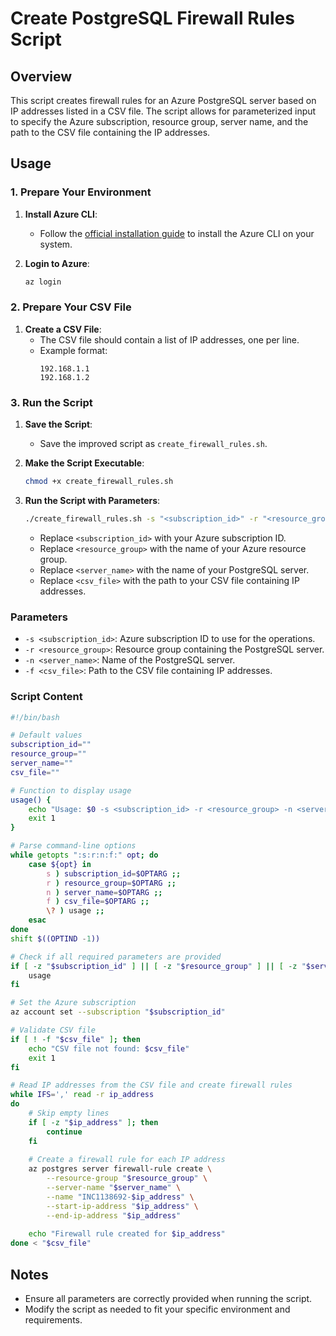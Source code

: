 
# Create PostgreSQL Firewall Rules Script

## Overview

This script creates firewall rules for an Azure PostgreSQL server based on IP addresses listed in a CSV file. The script allows for parameterized input to specify the Azure subscription, resource group, server name, and the path to the CSV file containing the IP addresses.

## Usage

### 1. Prepare Your Environment

1. **Install Azure CLI**:
   - Follow the [official installation guide](https://docs.microsoft.com/en-us/cli/azure/install-azure-cli) to install the Azure CLI on your system.

2. **Login to Azure**:
   ```bash
   az login
   ```

### 2. Prepare Your CSV File

1. **Create a CSV File**:
   - The CSV file should contain a list of IP addresses, one per line.
   - Example format:
     ```csv
     192.168.1.1
     192.168.1.2
     ```

### 3. Run the Script

1. **Save the Script**:
   - Save the improved script as `create_firewall_rules.sh`.

2. **Make the Script Executable**:
   ```bash
   chmod +x create_firewall_rules.sh
   ```

3. **Run the Script with Parameters**:
   ```bash
   ./create_firewall_rules.sh -s "<subscription_id>" -r "<resource_group>" -n "<server_name>" -f "<csv_file>"
   ```

   - Replace `<subscription_id>` with your Azure subscription ID.
   - Replace `<resource_group>` with the name of your Azure resource group.
   - Replace `<server_name>` with the name of your PostgreSQL server.
   - Replace `<csv_file>` with the path to your CSV file containing IP addresses.

### Parameters

- `-s <subscription_id>`: Azure subscription ID to use for the operations.
- `-r <resource_group>`: Resource group containing the PostgreSQL server.
- `-n <server_name>`: Name of the PostgreSQL server.
- `-f <csv_file>`: Path to the CSV file containing IP addresses.

### Script Content

```bash
#!/bin/bash

# Default values
subscription_id=""
resource_group=""
server_name=""
csv_file=""

# Function to display usage
usage() {
    echo "Usage: $0 -s <subscription_id> -r <resource_group> -n <server_name> -f <csv_file>"
    exit 1
}

# Parse command-line options
while getopts ":s:r:n:f:" opt; do
    case ${opt} in
        s ) subscription_id=$OPTARG ;;
        r ) resource_group=$OPTARG ;;
        n ) server_name=$OPTARG ;;
        f ) csv_file=$OPTARG ;;
        \? ) usage ;;
    esac
done
shift $((OPTIND -1))

# Check if all required parameters are provided
if [ -z "$subscription_id" ] || [ -z "$resource_group" ] || [ -z "$server_name" ] || [ -z "$csv_file" ]; then
    usage
fi

# Set the Azure subscription
az account set --subscription "$subscription_id"

# Validate CSV file
if [ ! -f "$csv_file" ]; then
    echo "CSV file not found: $csv_file"
    exit 1
fi

# Read IP addresses from the CSV file and create firewall rules
while IFS=',' read -r ip_address
do
    # Skip empty lines
    if [ -z "$ip_address" ]; then
        continue
    fi
    
    # Create a firewall rule for each IP address
    az postgres server firewall-rule create \
        --resource-group "$resource_group" \
        --server-name "$server_name" \
        --name "INC1138692-$ip_address" \
        --start-ip-address "$ip_address" \
        --end-ip-address "$ip_address"
        
    echo "Firewall rule created for $ip_address"
done < "$csv_file"
```

## Notes

- Ensure all parameters are correctly provided when running the script.
- Modify the script as needed to fit your specific environment and requirements.
